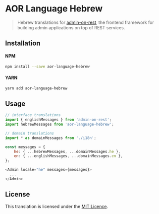 # AOR Language Hebrew

> Hebrew translations for [admin-on-rest](https://github.com/marmelab/admin-on-rest), the frontend framework for building admin applications on top of REST services.

## Installation

#### NPM

```sh
npm install --save aor-language-hebrew
```

#### YARN

```sh
yarn add aor-language-hebrew
```

## Usage

```js
// interface translations
import { englishMessages } from 'admin-on-rest';
import hebrewMessages from 'aor-language-hebrew';

// domain translations
import * as domainMessages from './i18n';

const messages = {
    he: { ...hebrewMessages, ...domainMessages.he },
    en: { ...englishMessages, ...domainMessages.en },
};

<Admin locale="he" messages={messages}>
  ...
</Admin>
```

## License

This translation is licensed under the [MIT Licence](LICENSE).